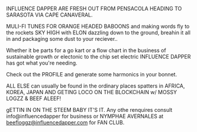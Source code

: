 INFLUENCE DAPPER ARE FRESH OUT FROM PENSACOLA HEADING TO SARASOTA VIA CAPE CANAVERAL.

MULI-FI TUNES FOR ORANGE HEADED BABOONS and making words fly to the rockets SKY HIGH with ELON dazzling down to the ground, breahin it all in and packaging some dust to your reciever..

Whether it be parts for a go kart or a flow chart in the business of sustainable growth or electonic to the chip set electric INFLUENCE DAPPER has got what you're needing.

Check out the PROFILE  and generate some harmonics in your bonnet.

ALL ELSE can usually be found in the ordinary places spatters in AFRICA, KOREA, JAPAN AND GETING LOCO ON THE BLOCKCHAIN w/ MOSSY LOGZZ & BEEF ALEEF!

gETTIN IN ON THE STEEM BABY IT'S IT.     Any othe renquires consult info@influencedapper for business or NYMPHAE AVERNALES at beefloggz@influencedapper.com for FAN CLUB.
